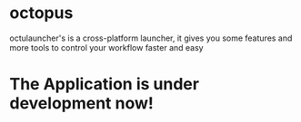 # octopus
octulauncher's is a cross-platform launcher, it gives you some features and more tools to control your workflow faster and easy

# The Application is under development now!
